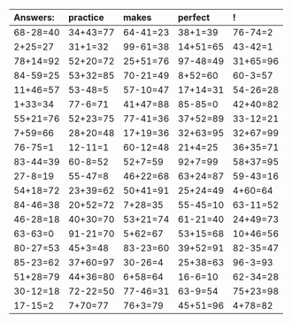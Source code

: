 | Answers: | practice | makes | perfect | ! |
| :--- | :--- | :--- | :--- | :--- |
| 68-28=40 | 34+43=77 | 64-41=23 | 38+1=39 | 76-74=2 | 
| 2+25=27 | 31+1=32 | 99-61=38 | 14+51=65 | 43-42=1 | 
| 78+14=92 | 52+20=72 | 25+51=76 | 97-48=49 | 31+65=96 | 
| 84-59=25 | 53+32=85 | 70-21=49 | 8+52=60 | 60-3=57 | 
| 11+46=57 | 53-48=5 | 57-10=47 | 17+14=31 | 54-26=28 | 
| 1+33=34 | 77-6=71 | 41+47=88 | 85-85=0 | 42+40=82 | 
| 55+21=76 | 52+23=75 | 77-41=36 | 37+52=89 | 33-12=21 | 
| 7+59=66 | 28+20=48 | 17+19=36 | 32+63=95 | 32+67=99 | 
| 76-75=1 | 12-11=1 | 60-12=48 | 21+4=25 | 36+35=71 | 
| 83-44=39 | 60-8=52 | 52+7=59 | 92+7=99 | 58+37=95 | 
| 27-8=19 | 55-47=8 | 46+22=68 | 63+24=87 | 59-43=16 | 
| 54+18=72 | 23+39=62 | 50+41=91 | 25+24=49 | 4+60=64 | 
| 84-46=38 | 20+52=72 | 7+28=35 | 55-45=10 | 63-11=52 | 
| 46-28=18 | 40+30=70 | 53+21=74 | 61-21=40 | 24+49=73 | 
| 63-63=0 | 91-21=70 | 5+62=67 | 53+15=68 | 10+46=56 | 
| 80-27=53 | 45+3=48 | 83-23=60 | 39+52=91 | 82-35=47 | 
| 85-23=62 | 37+60=97 | 30-26=4 | 25+38=63 | 96-3=93 | 
| 51+28=79 | 44+36=80 | 6+58=64 | 16-6=10 | 62-34=28 | 
| 30-12=18 | 72-22=50 | 77-46=31 | 63-9=54 | 75+23=98 | 
| 17-15=2 | 7+70=77 | 76+3=79 | 45+51=96 | 4+78=82 | 
